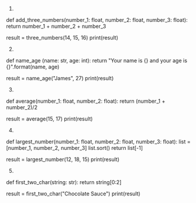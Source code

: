 1.
def add_three_numbers(number_1: float, number_2: float, number_3: float):
  return number_1 + number_2 + number_3

result = three_numbers(14, 15, 16)
print(result)

2. 
def name_age (name: str, age: int):
  return "Your name is {} and your age is {}".format(name, age)

result = name_age("James", 27)
print(result)

3. 
def average(number_1: float, number_2: float):
  return (number_1 + number_2)/2

result = average(15, 17)
print(result)

4. 
def largest_number(number_1: float, number_2: float, number_3: float):
  list = [number_1, number_2, number_3]
  list.sort()
  return list[-1]

result = largest_number(12, 18, 15)
print(result)

5. 
def first_two_char(string: str):
  return string[0:2]

result = first_two_char("Chocolate Sauce")
print(result)

